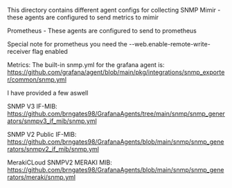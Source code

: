 This directory contains different agent configs for collecting SNMP 
Mimir - these agents are configured to send metrics to mimir

Prometheus - These agents are configured to send to prometheus 

Special note for prometheus you need the  --web.enable-remote-write-receiver flag enabled

Metrics:
The built-in snmp.yml for the grafana agent is:
https://github.com/grafana/agent/blob/main/pkg/integrations/snmp_exporter/common/snmp.yml


I have provided a few aswell

SNMP V3 IF-MIB:
https://github.com/brngates98/GrafanaAgents/tree/main/snmp/snmp_generators/snmpv3_if_mib/snmp.yml

SNMP V2 Public IF-MIB:
https://github.com/brngates98/GrafanaAgents/blob/main/snmp/snmp_generators/snmpv2_if_mib/snmp.yml

MerakiCLoud SNMPV2 MERAKI MIB:
https://github.com/brngates98/GrafanaAgents/blob/main/snmp/snmp_generators/meraki/snmp.yml